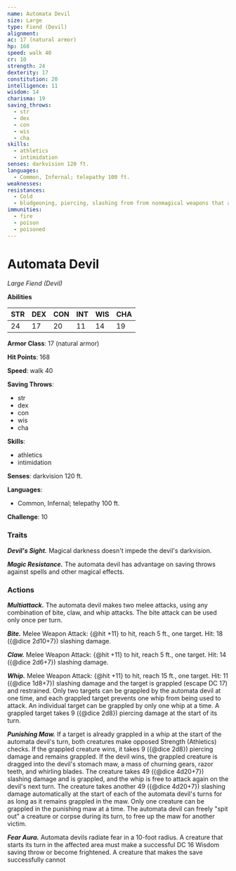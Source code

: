 ```yaml
---
name: Automata Devil
size: Large
type: Fiend (Devil)
alignment: 
ac: 17 (natural armor)
hp: 168
speed: walk 40
cr: 10
strength: 24
dexterity: 17
constitution: 20
intelligence: 11
wisdom: 14
charisma: 19
saving_throws:
  - str
  - dex
  - con
  - wis
  - cha
skills:
  - athletics
  - intimidation
senses: darkvision 120 ft.
languages:
  - Common, Infernal; telepathy 100 ft.
weaknesses:
resistances:
  - Cold
  - bludgeoning, piercing, slashing from from nonmagical weapons that aren't silvered
immunities:
  - fire
  - poison
  - poisoned
---
```


# Automata Devil

*Large Fiend (Devil)*

**Abilities**

| STR | DEX | CON | INT | WIS | CHA |
| --- | --- | --- | --- | --- | --- |
| 24 | 17 | 20 | 11 | 14 | 19 |

**Armor Class**: 17 (natural armor)

**Hit Points**: 168

**Speed**: walk 40

**Saving Throws**:
  - str
  - dex
  - con
  - wis
  - cha

**Skills**:
  - athletics
  - intimidation

**Senses**: darkvision 120 ft.

**Languages**:
  - Common, Infernal; telepathy 100 ft.

**Challenge**: 10

### Traits
***Devil's Sight.*** Magical darkness doesn't impede the devil's darkvision.

***Magic Resistance.*** The automata devil has advantage on saving throws against spells and other magical effects.

### Actions
***Multiattack.*** The automata devil makes two melee attacks, using any combination of bite, claw, and whip attacks. The bite attack can be used only once per turn.

***Bite.*** Melee Weapon Attack: {@hit +11} to hit, reach 5 ft., one target. Hit: 18 ({@dice 2d10+7}) slashing damage.

***Claw.*** Melee Weapon Attack: {@hit +11} to hit, reach 5 ft., one target. Hit: 14 ({@dice 2d6+7}) slashing damage.

***Whip.*** Melee Weapon Attack: {@hit +11} to hit, reach 15 ft., one target. Hit: 11 ({@dice 1d8+7}) slashing damage and the target is grappled (escape DC 17) and restrained. Only two targets can be grappled by the automata devil at one time, and each grappled target prevents one whip from being used to attack. An individual target can be grappled by only one whip at a time. A grappled target takes 9 ({@dice 2d8}) piercing damage at the start of its turn.

***Punishing Maw.*** If a target is already grappled in a whip at the start of the automata devil's turn, both creatures make opposed Strength (Athletics) checks. If the grappled creature wins, it takes 9 ({@dice 2d8}) piercing damage and remains grappled. If the devil wins, the grappled creature is dragged into the devil's stomach maw, a mass of churning gears, razor teeth, and whirling blades. The creature takes 49 ({@dice 4d20+7}) slashing damage and is grappled, and the whip is free to attack again on the devil's next turn. The creature takes another 49 ({@dice 4d20+7}) slashing damage automatically at the start of each of the automata devil's turns for as long as it remains grappled in the maw. Only one creature can be grappled in the punishing maw at a time. The automata devil can freely "spit out" a creature or corpse during its turn, to free up the maw for another victim.

***Fear Aura.*** Automata devils radiate fear in a 10-foot radius. A creature that starts its turn in the affected area must make a successful DC 16 Wisdom saving throw or become frightened. A creature that makes the save successfully cannot

